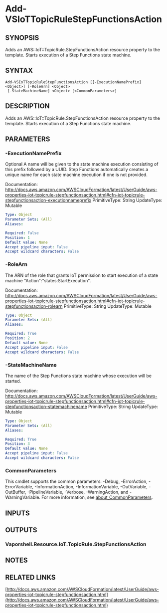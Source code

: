 # Add-VSIoTTopicRuleStepFunctionsAction

## SYNOPSIS
Adds an AWS::IoT::TopicRule.StepFunctionsAction resource property to the template.
Starts execution of a Step Functions state machine.

## SYNTAX

```
Add-VSIoTTopicRuleStepFunctionsAction [[-ExecutionNamePrefix] <Object>] [-RoleArn] <Object>
 [-StateMachineName] <Object> [<CommonParameters>]
```

## DESCRIPTION
Adds an AWS::IoT::TopicRule.StepFunctionsAction resource property to the template.
Starts execution of a Step Functions state machine.

## PARAMETERS

### -ExecutionNamePrefix
Optional A name will be given to the state machine execution consisting of this prefix followed by a UUID.
Step Functions automatically creates a unique name for each state machine execution if one is not provided.

Documentation: http://docs.aws.amazon.com/AWSCloudFormation/latest/UserGuide/aws-properties-iot-topicrule-stepfunctionsaction.html#cfn-iot-topicrule-stepfunctionsaction-executionnameprefix
PrimitiveType: String
UpdateType: Mutable

```yaml
Type: Object
Parameter Sets: (All)
Aliases:

Required: False
Position: 1
Default value: None
Accept pipeline input: False
Accept wildcard characters: False
```

### -RoleArn
The ARN of the role that grants IoT permission to start execution of a state machine "Action":"states:StartExecution".

Documentation: http://docs.aws.amazon.com/AWSCloudFormation/latest/UserGuide/aws-properties-iot-topicrule-stepfunctionsaction.html#cfn-iot-topicrule-stepfunctionsaction-rolearn
PrimitiveType: String
UpdateType: Mutable

```yaml
Type: Object
Parameter Sets: (All)
Aliases:

Required: True
Position: 2
Default value: None
Accept pipeline input: False
Accept wildcard characters: False
```

### -StateMachineName
The name of the Step Functions state machine whose execution will be started.

Documentation: http://docs.aws.amazon.com/AWSCloudFormation/latest/UserGuide/aws-properties-iot-topicrule-stepfunctionsaction.html#cfn-iot-topicrule-stepfunctionsaction-statemachinename
PrimitiveType: String
UpdateType: Mutable

```yaml
Type: Object
Parameter Sets: (All)
Aliases:

Required: True
Position: 3
Default value: None
Accept pipeline input: False
Accept wildcard characters: False
```

### CommonParameters
This cmdlet supports the common parameters: -Debug, -ErrorAction, -ErrorVariable, -InformationAction, -InformationVariable, -OutVariable, -OutBuffer, -PipelineVariable, -Verbose, -WarningAction, and -WarningVariable. For more information, see [about_CommonParameters](http://go.microsoft.com/fwlink/?LinkID=113216).

## INPUTS

## OUTPUTS

### Vaporshell.Resource.IoT.TopicRule.StepFunctionsAction
## NOTES

## RELATED LINKS

[http://docs.aws.amazon.com/AWSCloudFormation/latest/UserGuide/aws-properties-iot-topicrule-stepfunctionsaction.html](http://docs.aws.amazon.com/AWSCloudFormation/latest/UserGuide/aws-properties-iot-topicrule-stepfunctionsaction.html)

